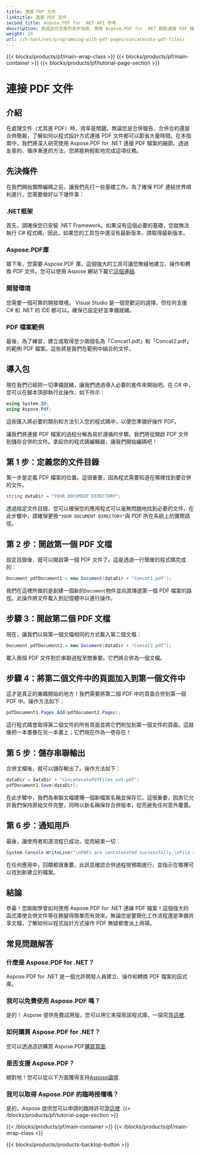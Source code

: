 ```yaml
---
title: 連接 PDF 文件
linktitle: 連接 PDF 文件
second_title: Aspose.PDF for .NET API 參考
description: 透過這份全面的逐步指南，使用 Aspose.PDF for .NET 輕鬆連接 PDF 檔案。
weight: 20
url: /zh-hant/net/programming-with-pdf-pages/concatenate-pdf-files/
---
```


{{< blocks/products/pf/main-wrap-class >}}
{{< blocks/products/pf/main-container >}}
{{< blocks/products/pf/tutorial-page-section >}}

# 連接 PDF 文件

## 介紹

在處理文件（尤其是 PDF）時，效率是關鍵。無論您是合併報告、合併合約還是合併簡報，了解如何以程式設計方式連接 PDF 文件都可以節省大量時間。在本指南中，我們將深入研究使用 Aspose.PDF for .NET 連接 PDF 檔案的細節。透過友善的、循序漸進的方法，您將能夠輕鬆地完成這項任務。

## 先決條件

在我們開始實際編碼之前，讓我們先打一些基礎工作。為了確保 PDF 連結世界順利進行，您需要做好以下幾件事：

### .NET框架

首先，請確保您已安裝 .NET Framework。如果沒有這個必要的基礎，您就無法執行 C# 程式碼，因此，如果您的工具包中還沒有最新版本，請取得最新版本。

### Aspose.PDF庫

接下來，您需要 Aspose.PDF 庫。這個強大的工具可讓您無縫地建立、操作和轉換 PDF 文件。您可以使用 Aspose 網站下載它[這個連結](https://releases.aspose.com/pdf/net/).

### 開發環境

您需要一個可靠的開發環境。 Visual Studio 是一個受歡迎的選擇，但任何支援 C# 和 .NET 的 IDE 都可以。確保已設定好並準備就緒。

### PDF 檔案範例

最後，為了練習，建立或取得至少兩個名為「Concat1.pdf」和「Concat2.pdf」的範例 PDF 檔案。這些將是我們在範例中組合的文件。

## 導入包

現在我們已經把一切準備就緒，讓我們透過導入必要的套件來開始吧。在 C# 中，您可以在腳本頂部執行此操作，如下所示：

```csharp
using System.IO;
using Aspose.Pdf;
```

這些匯入將必要的類別和方法引入您的程式碼中，以便您準備好操作 PDF。

讓我們將連接 PDF 檔案的過程分解為易於遵循的步驟。我們將從開啟 PDF 文件到儲存合併的文件。拿起你的程式碼編輯器，讓我們開始編碼吧！

## 第 1 步：定義您的文件目錄

第一步是定義 PDF 檔案的位置。這很重要，因為程式需要知道在哪裡找到要合併的文件。

```csharp
string dataDir = "YOUR DOCUMENT DIRECTORY";
```

透過指定文件目錄，您可以確保您的應用程式可以毫無問題地找到必要的文件。在此步驟中，請確保更換`"YOUR DOCUMENT DIRECTORY"`與 PDF 所在系統上的實際路徑。

## 第 2 步：開啟第一個 PDF 文檔

設定目錄後，就可以開啟第一個 PDF 文件了。這是透過一行簡單的程式碼完成的：

```csharp
Document pdfDocument1 = new Document(dataDir + "Concat1.pdf");
```

我們在這裡所做的是創建一個新的`Document`物件並向其傳遞第一個 PDF 檔案的路徑。此操作將文件載入到記憶體中以進行操作。

## 步驟 3：開啟第二個 PDF 文檔

現在，讓我們以與第一個文檔相同的方式載入第二個文檔：

```csharp
Document pdfDocument2 = new Document(dataDir + "Concat2.pdf");
```

載入兩個 PDF 文件對於串聯過程至關重要。它們將合併為一個文檔。

## 步驟 4：將第二個文件中的頁面加入到第一個文件中

這才是真正的樂趣開始的地方！我們需要將第二個 PDF 中的頁面合併到第一個 PDF 中。操作方法如下：

```csharp
pdfDocument1.Pages.Add(pdfDocument2.Pages);
```

這行程式碼會取得第二個文件的所有頁面並將它們附加到第一個文件的頁面。這就像把一本書疊在另一本書上；它們現在作為一卷存在！

## 第 5 步：儲存串聯輸出

合併文檔後，就可以儲存輸出了。操作方法如下：

```csharp
dataDir = dataDir + "ConcatenatePdfFiles_out.pdf";
pdfDocument1.Save(dataDir);
```

在此步驟中，我們為串聯文檔建構一個新檔案名稱並保存它。這很重要，因為它允許我們保持原始文件完整，同時以新名稱保存合併版本，從而避免任何意外覆蓋。

## 第 6 步：通知用戶

最後，讓使用者知道流程已成功，從而結束一切：

```csharp
System.Console.WriteLine("\nPDFs are concatenated successfully.\nFile saved at " + dataDir);
```

在任何應用中，回饋都很重要。此訊息確認合併過程按預期進行，並指示在哪裡可以找到新建立的檔案。

## 結論

恭喜！您剛剛學會如何使用 Aspose.PDF for .NET 連線 PDF 檔案！這個強大的函式庫使合併文件等任務變得簡單而有效率。無論您是要簡化工作流程還是準備共享文檔，了解如何以程式設計方式操作 PDF 無疑都會派上用場。


## 常見問題解答

### 什麼是 Aspose.PDF for .NET？  
Aspose.PDF for .NET 是一個允許開發人員建立、操作和轉換 PDF 檔案的函式庫。

### 我可以免費使用 Aspose.PDF 嗎？  
是的！ Aspose 提供免費試用版，您可以用它來探索該程式庫。一探究竟[這裡](https://releases.aspose.com/).

### 如何購買 Aspose.PDF for .NET？  
您可以透過造訪購買 Aspose.PDF[購買頁面](https://purchase.aspose.com/buy).

### 是否支援 Aspose.PDF？  
絕對地！您可以從以下方面獲得支持[Aspose論壇](https://forum.aspose.com/c/pdf/10).

### 我可以取得 Aspose.PDF 的臨時授權嗎？  
是的，Aspose 提供您可以申請的臨時許可證[這裡](https://purchase.aspose.com/temporary-license/).
{{< /blocks/products/pf/tutorial-page-section >}}

{{< /blocks/products/pf/main-container >}}
{{< /blocks/products/pf/main-wrap-class >}}

{{< blocks/products/products-backtop-button >}}
